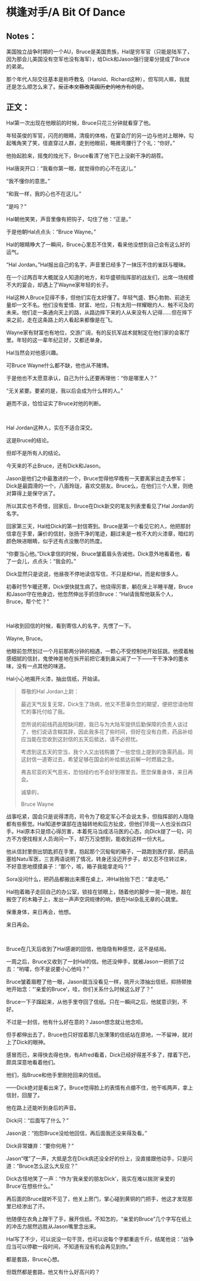 # 棋逢对手/A Bit Of Dance

## Notes：

美国独立战争时期的一个AU，Bruce是美国贵族，Hal是穷军官（只能是陆军了，因为那会儿美国没有空军也没有海军），给Dick和Jason强行提辈分提成了Bruce的弟弟。

那个年代人际交往基本是称呼教名（Harold、Richard这种），但写同人嘛，我就还是怎么顺怎么来了。~~反正本文篡改美国历史的地方有的是~~。

## 正文：

Hal第一次出现在他眼前的时候，Bruce只花三分钟就看穿了他。

年轻英俊的军官，闪亮的眼睛，清瘦的体格，在宴会厅的另一边与他对上眼神，勾起嘴角笑了笑，径直穿过人群，走到他眼前，略微弯腰行了个礼：“你好。”

他抬起脸来，摇曳的烛光下，Bruce看清了他下巴上没剃干净的胡茬。

Hal唐突开口：“我看你第一眼，就觉得你的心不在这儿。”

“我不懂你的意思。”

“和我一样，我的心也不在这儿。”

“是吗？”

Hal朝他笑笑，声音里像有把钩子，勾住了他：“正是。”

于是他朝Hal点点头：“Bruce Wayne。”

Hal的眼睛睁大了一瞬间，Bruce心里忍不住笑，看来他没想到自己会有这么好的运气。

“Hal Jordan。”Hal报出自己的名字，声音里已经多了一抹压不住的雀跃与暧昧。

在一个过两百年大概就没人知道的地方，和华盛顿指挥部的战友们，出席一场规模不大的宴会，却遇上了Wayne家年轻的长子。

Hal这种人Bruce见得不多，但他们实在太好懂了。年轻气盛、野心勃勃、前途无量却一文不名。他们没有爱情、财富、地位，只有太阳一样耀眼灼人、触不可及的未来。他们走一条通向天上的路，从路边摔下来的人从来没有人记得……但在摔下来之前，走在这条路上的人看起来都像是在飞。

Wayne家有财富也有地位，交游广阔，有的反抗军战术就制定在他们家的会客厅里。年轻的这一辈年纪正好，又都还单身。

Hal当然会对他感兴趣。

可Bruce Wayne什么都不缺，他也从不赌博。

于是他也不太愿意承认，自己为什么还要再理他：“你是哪里人？”

“无关紧要。要紧的是，我以后会成为什么样的人。”

避而不谈，恰恰证实了Bruce对他的判断。

<br>

Hal Jordan这种人，实在不适合深交。

这是Bruce的结论。

但却不是所有人的结论。

今天来的不止Bruce，还有Dick和Jason。

Jason是他们之中最激进的一个，Bruce觉得他早晚有一天要离家出走去参军；Dick是最圆滑的一个，八面玲珑，喜欢交朋友。Bruce么，在他们三个人里，则绝对算得上是保守派了。

所以其实也不奇怪，回家后，Bruce在Dick新交的笔友列表里看见了Hal Jordan的名字。

回家第三天，Hal给Dick的第一封信寄到。Bruce是第一个看见它的人，他把那封信拿在手里，廉价的信封，张扬干净的笔迹，翻过来是一枚不大的火漆章，暗红的颜色映进眼睛，似乎还有点没散尽的热度。

“你要当心他。”Dick拿信的时候，Bruce皱着眉头告诫他，Dick意外地看着他，看了一会儿，点点头：“我会的。”

Dick显然只是说说，他昼夜不停地读信写信，不只是和Hal，而是和很多人。

初春时节乍暖还寒，Dick很快就生病了。他烧得厉害，躺在床上半睡半醒，Bruce和Jason守在他身边，他忽然伸出手抓住Bruce：“Hal请我帮他联系个人，Bruce，帮个忙？”

<br>

Hal收到回信的时候，看到寄信人的名字，先愣了一下。

Wayne, Bruce。

他眼前忽然划过一个月前那两分钟的相遇，一颗心不受控制地开始狂跳。他摸着触感细腻的信封，鬼使神差地在拆开前把它凑到鼻尖闻了一下——干干净净的墨水味，没有一点其他的味道。

Hal小心地揭开火漆，抽出信纸，开始读。

> 尊敬的Hal Jordan上尉：
>
> 最近天气反复无常，Dick生了场病，他又不愿辜负您的期望，便把您请他帮忙的事托付给了我。
>
> 您所说的前线药品短缺问题，我已与为大陆军提供后勤保障的负责人谈过了，他们说话含糊其辞，因此我多花了些时间，但好在没有白费，药品补给应当能在您收到这封信的五天后抵达，请不必担忧。
>
> 考虑到这五天的空当，我个人又出钱购置了一些您信上提到的急需药品，同这封信一道寄过去，希望足够在国会的补给抵达前解一时燃眉之急。
>
> 弗吉尼亚的天气恶劣，恐怕纽约也不会好到哪里去。愿您保重身体，来日再会。
>
> 诚挚的，
>
> Bruce Wayne

战事吃紧，国会只是说得漂亮，司令为了稳定军心不会说太多，但指挥部的人隐隐都有些察觉。Hal知道参谋部在连轴转地和后方扯皮，但他们毕竟一人也没长四只手。Hal原本只是烦心得厉害，本着死马当成活马医的心态，向Dick提了一句，问方不方便找相关人员询问一下，却万万没想到，能收到这样一份大礼。

他从信封里倒出钥匙抓在手里，抱起那个沉甸甸的箱子，一路跑到医疗部，把药品塞给Natu军医，三言两语说明了情况，转身还没迈开步子，却又忍不住转过来，不好意思地摸摸鼻子：“那个，咳，箱子我能拿走吗？”

Sora没问什么，把药品都搬出来摞在桌上，冲Hal抬抬下巴：“拿走吧。”

Hal抱着箱子走回自己的办公室，锁挂在锁眼上，随着他的脚步一晃一晃地，敲在搬空了的木箱子上，发出一声声空洞规律的响，嵌在Hal杂乱无章的心跳里。

保重身体，来日再会，他想。

来日再会。

<br>

Bruce在几天后收到了Hal感谢的回信，他隐隐有种感觉，这不是结局。

一周之后，Bruce又收到了一封Hal的信。他还没伸手，就被Jason一把抓了过去：“哟嚯，你不是说要小心他吗？”

Bruce皱着眉瞪了他一眼，Jason就当没看见一样，挑开火漆抽出信纸，抑扬顿挫地开始念：“‘亲爱的Bruce’，哇，你们关系什么时候这么好了？”

Bruce一下子蹿起来，从他手里夺回了信纸。只在一瞬间之后，他就意识到，不好。

不过是一封信，他有什么好在意的？Jason想念就让他念呗。

但手都伸出去了，Bruce也只好捏着那几张薄薄的信纸站在原地，一不留神，就对上了Dick的眼神。

感冒而已，来得快去得也快，有Alfred看着，Dick已经好得差不多了，撑着下巴，颇具深意地看着他们。

他们，指Bruce和他手里刚抢回来的信纸。

——Dick绝对是看出来了。Bruce觉得脸上的表情有点绷不住，他干咳两声，拿上信封，回屋了。

他在路上还能听到身后的声音。

Dick问：“后面写了什么？”

Jason说：“抱怨Bruce没给他回信，再后面我还没来得及看。”

Dick非常嫌弃：“要你何用？”

Jason“嘿”了一声，大抵是念在Dick病还没全好的份上，没直接跟他动手，只是问道：“Bruce怎么这么大反应？”

Dick古怪地笑了一声：“作为‘我亲爱的朋友Dick’，我实在难以揣测‘亲爱的Bruce’在想些什么。”

再后面的Bruce就听不见了，他关上房门，掌心碰到黄铜的门把手，他这才发现那里已经渗出了汗。

他随便在衣角上蹭干了手，展开信纸。不知怎的，“亲爱的Bruce”几个字写在纸上的冲击力居然远胜从Jason嘴里念出来。

Hal写了不少，可以说没一句干货，也可以说每个字都重逾千斤，结尾他说：“战争应当可以停歇一段时间，不知道有没有机会再见到你。”

都是套路，Bruce心想。

但既然都是套路，他又有什么好高兴的？
